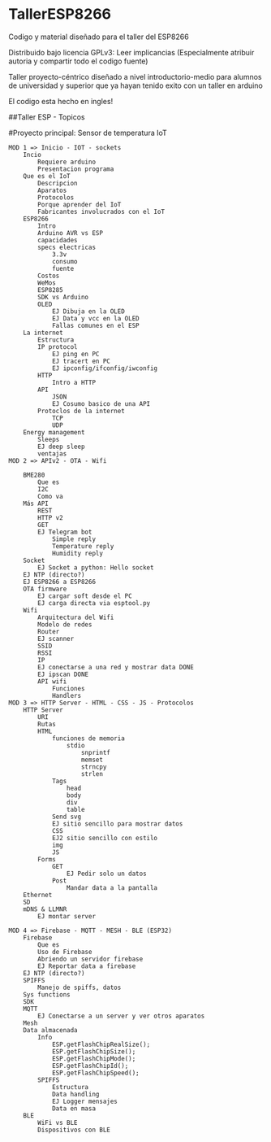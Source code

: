 # TallerESP8266
Codigo y material diseñado para el taller del ESP8266

Distribuido bajo licencia GPLv3: Leer implicancias (Especialmente atribuir autoria y compartir todo el codigo fuente)

Taller proyecto-céntrico diseñado a nivel introductorio-medio para alumnos de universidad y superior que ya hayan tenido exito con un taller en arduino

El codigo esta hecho en ingles!

##Taller ESP - Topicos

#Proyecto principal: Sensor de temperatura IoT
```
MOD 1 => Inicio - IOT - sockets
	Incio
		Requiere arduino
		Presentacion programa
	Que es el IoT
		Descripcion
		Aparatos
		Protocolos
		Porque aprender del IoT
		Fabricantes involucrados con el IoT
	ESP8266
		Intro
		Arduino AVR vs ESP
		capacidades
		specs electricas
			3.3v
			consumo
			fuente
		Costos
		WeMos
		ESP8285
		SDK vs Arduino
		OLED
			EJ Dibuja en la OLED
			EJ Data y vcc en la OLED
			Fallas comunes en el ESP
	La internet
		Estructura
		IP protocol
			EJ ping en PC
			EJ tracert en PC
			EJ ipconfig/ifconfig/iwconfig
		HTTP
			Intro a HTTP
		API
			JSON
			EJ Cosumo basico de una API
		Protoclos de la internet
			TCP
			UDP
	Energy management
		Sleeps
		EJ deep sleep
		ventajas
MOD 2 => APIv2 - OTA - Wifi
	
	BME280
		Que es
		I2C
		Como va
	Más API
		REST
		HTTP v2
		GET
		EJ Telegram bot
			Simple reply
			Temperature reply
			Humidity reply
	Socket
		EJ Socket a python: Hello socket
	EJ NTP (directo?)
	EJ ESP8266 a ESP8266
	OTA firmware
		EJ cargar soft desde el PC
		EJ carga directa via esptool.py
	Wifi
		Arquitectura del Wifi
		Modelo de redes
		Router
		EJ scanner
		SSID
		RSSI
		IP
		EJ conectarse a una red y mostrar data DONE
		EJ ipscan DONE
		API wifi
			Funciones
			Handlers
MOD 3 => HTTP Server - HTML - CSS - JS - Protocolos
	HTTP Server
		URI
		Rutas
		HTML
			funciones de memoria
				stdio
					snprintf
					memset
					strncpy
					strlen
			Tags
				head
				body
				div
				table
			Send svg
			EJ sitio sencillo para mostrar datos
			CSS
			EJ2 sitio sencillo con estilo
			img
			JS
		Forms
			GET
				EJ Pedir solo un datos
			Post
				Mandar data a la pantalla
	Ethernet
	SD
	mDNS & LLMNR
		EJ montar server
	
MOD 4 => Firebase - MQTT - MESH - BLE (ESP32)
	Firebase
		Que es
		Uso de Firebase
		Abriendo un servidor firebase
		EJ Reportar data a firebase
	EJ NTP (directo?)
	SPIFFS
		Manejo de spiffs, datos
	Sys functions
	SDK
	MQTT
		EJ Conectarse a un server y ver otros aparatos
	Mesh
	Data almacenada
		Info
			ESP.getFlashChipRealSize();
			ESP.getFlashChipSize();
			ESP.getFlashChipMode();
			ESP.getFlashChipId();
			ESP.getFlashChipSpeed();
		SPIFFS
			Estructura
			Data handling
			EJ Logger mensajes
			Data en masa
    BLE
		WiFi vs BLE
		Dispositivos con BLE
```